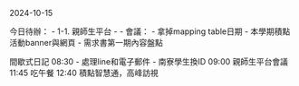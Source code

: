   2024-10-15 

 今日待辦：
	-  1-1.  親師生平台 - 
		- 會議：
			- 拿掉mapping table日期
			- 本學期積點活動banner與網頁
			- 需求書第一期內容盤點
            
間歇式日記
08:30 - 處理line和電子郵件
	- 南寮學生換ID
09:00 親師生平台會議
11:45 吃午餐
12:40 積點智慧通，高峰訪視